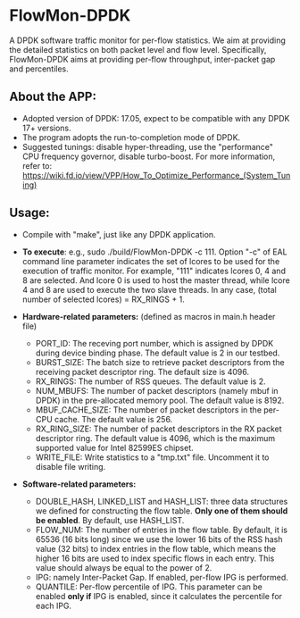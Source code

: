 # FlowMon-DPDK
A DPDK software traffic monitor for per-flow statistics. We aim at providing the detailed statistics on both packet level and flow level. Specifically, FlowMon-DPDK aims at providing per-flow throughput, inter-packet gap and percentiles. 

## About the APP: 
  * Adopted version of DPDK: 17.05, expect to be compatible with any DPDK 17+ versions.
  * The program adopts the run-to-completion mode of DPDK.
  * Suggested tunings: disable hyper-threading, use the "performance" CPU frequency governor, disable turbo-boost. For more information, refer to: https://wiki.fd.io/view/VPP/How_To_Optimize_Performance_(System_Tuning)
  
## Usage:
 * Compile with "make", just like any DPDK application.
 * **To execute**: e.g., sudo ./build/FlowMon-DPDK -c 111. Option "-c" of EAL command line parameter indicates the set of lcores to be used for the execution of traffic monitor. For example, "111" indicates lcores 0, 4 and 8 are selected. And lcore 0 is used to host the master thread, while lcore 4 and 8 are used to execute the two slave threads. In any case, (total number of selected lcores) = RX_RINGS + 1. 
 * **Hardware-related parameters:** (defined as macros in main.h header file)
   * PORT_ID: The receving port number, which is assigned by DPDK during device binding phase. The default value is 2 in our testbed.
   * BURST_SIZE: The batch size to retrieve packet descriptors from the receiving packet descriptor ring. The default size is 4096.
   * RX_RINGS: The number of RSS queues. The default value is 2.
   * NUM_MBUFS: The number of packet descriptors (namely mbuf in DPDK) in the pre-allocated memory pool. The default value is 8192.
   * MBUF_CACHE_SIZE: The number of packet descriptors in the per-CPU cache. The default value is 256.
   * RX_RING_SIZE: The number of packet descriptors in the RX packet descriptor ring. The default value is 4096, which is the maximum supported value for Intel 82599ES chipset.
   * WRITE_FILE: Write statistics to a "tmp.txt" file. Uncomment it to disable file writing.
  
 * **Software-related parameters:**
   * DOUBLE_HASH, LINKED_LIST and HASH_LIST: three data structures we defined for constructing the flow table. **Only one of them should be enabled**. By default, use HASH_LIST.
   * FLOW_NUM: The number of entries in the flow table. By default, it is 65536 (16 bits long) since we use the lower 16 bits of the RSS hash value (32 bits) to index entries in the flow table, which means the higher 16 bits are used to index specific flows in each entry. This value should always be equal to the power of 2.
   * IPG: namely Inter-Packet Gap. If enabled, per-flow IPG is performed.
   * QUANTILE: Per-flow percentile of IPG. This parameter can be enabled **only if** IPG is enabled, since it calculates the percentile for each IPG.
